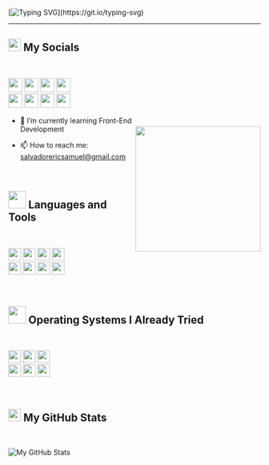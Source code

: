
<!--![](https://komarev.com/ghpvc/?username=ericsslvdr&label=PROFILE+VIEWS)-->

[![Typing SVG](https://readme-typing-svg.herokuapp.com?font=fira+code&size=30&color=18BAF7&center=true&vCenter=true&width=900&lines=henlo+der;("ehllo,+wolrd🌎!");<ericsslvdr>)](https://git.io/typing-svg)
<hr>

<!-- <img href="#" src="namecard.jpg"> -->

<h2><img src="https://media.giphy.com/media/2Wg89Ea84IMmkxMngo/giphy.gif" height="25"> My Socials</h2><br>

<p>
  <!-- Facebook -->
  <a href="https://www.facebook.com/ericsslvdr/" target="_blank"><img height="28" src = "https://img.shields.io/badge/Facebook-1877F2?style=for-the-badge&logo=facebook&logoColor=white"></a>
  <!-- Messenger -->
  <a href="m.me/ericsslvdr" target="_blank"><img height="28" src = "https://img.shields.io/badge/Messenger-00B2FF?style=for-the-badge&logo=messenger&logoColor=white"></a>
  <!-- LinkedIn -->
  <a href="https://www.linkedin.com/in/ericssalvador/" target="_blank"> <img height="28" src = "https://img.shields.io/badge/-LinkedIn-0e76a8?style=for-the-badge&logo=Linkedin&logoColor=white"></a>
  <!-- Twitter -->
  <a href="https://twitter.com/ericsslvdr" target="_blank"><img height="28" src = "https://img.shields.io/badge/-Twitter-00acee?style=for-the-badge&logo=Twitter&logoColor=white"></a><br>
  <!-- Reddit -->
  <a href="https://www.reddit.com/user/ericsslvdr" target="_blank"><img height="28" src = "https://img.shields.io/badge/Reddit-FF4500?style=for-the-badge&logo=reddit&logoColor=white"></a>
  <!-- Instagram -->
  <a href="https://www.instagram.com/ericsslvdr/" target="_blank"><img height="28" src = "https://img.shields.io/badge/-Instagram-e95950?style=for-the-badge&logo=Instagram&logoColor=white"></a>
  <!-- Discord -->
  <a href="https://discordapp.com/users/421923934582210562" target="_blank"><img height="28" src = "https://img.shields.io/badge/Discord-5865F2?style=for-the-badge&logo=discord&logoColor=white"></a>
  <!-- StackOverflow -->
<a href="https://stackoverflow.com/users/18137338/eric-samuel-salvador" target="_blank"><img height="28" src = "https://img.shields.io/badge/Stack_Overflow-FE7A16?style=for-the-badge&logo=stack-overflow&logoColor=white"></a>
</p>

<img align ="right" src ="https://media3.giphy.com/media/amUVFzg1wNZKg/giphy.gif?cid=ecf05e47lo25jp1yrt9n74d5whu3goaytehsnsrzzte4uwtb&rid=giphy.gif&ct=g" width="250" height="250" style="margin-top: 20px">

- 🌱 I’m currently learning Front-End Development
<!-- - 🤔 I’m looking for help with ... -->
- 📫 How to reach me: salvadorericsamuel@gmail.com
<br>


<!-- Technologies -->
<h2><img src="https://media2.giphy.com/media/L1KpkdbH8aEkXow8eV/giphy.gif?cid=790b76114437b5bdbbfa0412aa5682d45193da582582478b&rid=giphy.gif&ct=s" height="35"> Languages and Tools</h2><br>                                                                                                                      
<p>
  <!-- HTML -->
<img src="https://img.shields.io/badge/HTML5-E34F26?style=for-the-badge&logo=html5&logoColor=white" height="25"> 
  <!-- CSS -->
<img src="https://img.shields.io/badge/CSS3-1572B6?style=for-the-badge&logo=css3&logoColor=white" height="25"> 
  <!-- JavaScript -->
<img src="https://img.shields.io/badge/JavaScript-323330?style=for-the-badge&logo=javascript&logoColor=F7DF1E" height="25">
  <!-- Java -->
<img src="https://img.shields.io/badge/Java-ED8B00?style=for-the-badge&logo=java&logoColor=white" height="25"><br>
  <!-- PHP -->
<img src="https://img.shields.io/badge/PHP-777BB4?style=for-the-badge&logo=php&logoColor=white" height="25"> 
  <!-- MySQL -->
<img src="https://img.shields.io/badge/MySQL-005C84?style=for-the-badge&logo=mysql&logoColor=white" height="25"> 
  <!-- Git -->
<img src="https://img.shields.io/badge/GIT-E44C30?style=for-the-badge&logo=git&logoColor=white" height="25"> 
  <!-- GitHub -->
<img src="https://img.shields.io/badge/GitHub-100000?style=for-the-badge&logo=github&logoColor=white" height="25"> 
</p><br>

<!-- OS-->
<h2><img src="https://media1.giphy.com/media/lRLzrbhmh5pFf4jOga/giphy.gif?cid=790b761114dd461de68b0ca382fc1a27d6442a786c5e2c3a&rid=giphy.gif&ct=s" height="35"> Operating Systems I Already Tried</h2><br>                                                                                                                   
<p>
  <!-- Windows -->
<img src="https://img.shields.io/badge/Windows-0078D6?style=for-the-badge&logo=windows&logoColor=white" height="25"> 
  <!-- Debian -->
<img src="https://img.shields.io/badge/Debian-A81D33?style=for-the-badge&logo=debian&logoColor=white" height="25"> 
  <!-- Ubuntu -->
<img src="https://img.shields.io/badge/Ubuntu-E95420?style=for-the-badge&logo=ubuntu&logoColor=white" height="25"> <br>
  <!-- Linux Mint -->
<img src="https://img.shields.io/badge/Linux_Mint-87CF3E?style=for-the-badge&logo=linux-mint&logoColor=white" height="25"> 
  <!-- Fedora -->
<img src="https://img.shields.io/badge/Fedora-294172?style=for-the-badge&logo=fedora&logoColor=white" height="25"> 
  <!-- Arch Linux -->
<img src="https://img.shields.io/badge/Arch_Linux-1793D1?style=for-the-badge&logo=arch-linux&logoColor=white" height="25"> 
</p><br>


<h2><img src="https://media.giphy.com/media/cj87CxfRtrUifF3Ryk/giphy.gif" height="25"> My GitHub Stats</h2><br>

![My GitHub Stats](https://github-readme-stats.vercel.app/api?username=ericsslvdr&theme=github_dark&show_icons=true&include_all_commits=true&count_private=true&border_color=0a65f7&border_radius=6px)


<!--
**ericsslvdr/ericsslvdr** is a ✨ _special_ ✨ repository because its `README.md` (this file) appears on your GitHub profile.

Here are some ideas to get you started:

- 🔭 I’m currently working on ...
- 🌱 I’m currently learning ...
- 👯 I’m looking to collaborate on ...
- 🤔 I’m looking for help with ...
- 💬 Ask me about ...
- 📫 How to reach me: ...
- 😄 Pronouns: ...
- ⚡ Fun fact: ...
-->

